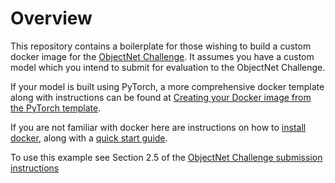 # Overview
This repository contains a boilerplate for those wishing to build a custom docker image for the [ObjectNet Challenge](https://eval.ai/web/challenges/challenge-page/726/overview). It assumes you have a custom model which you intend to submit for evaluation to the ObjectNet Challenge.

If your model is built using PyTorch, a more comprehensive docker template along with instructions can be found at [Creating your Docker image from the PyTorch template](https://abarbu.github.io/objectnet-challenge-doc-ibm-dev/dockerfile-from-template.html).

If you are not familiar with docker here are instructions on how to [install docker](https://docs.docker.com/install/), along with a [quick start guide](https://docs.docker.com/get-started/).

To use this example see Section 2.5 of the [ObjectNet Challenge submission instructions](https://abarbu.github.io/objectnet-challenge-doc-ibm-dev/dockerfile-from-scratch.html)
